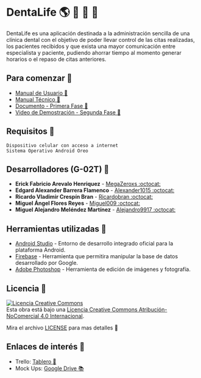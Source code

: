 # DentaLife :earth_americas: :iphone: :hospital: :pill:
DentaLife es una aplicación destinada a la administración sencilla de una clínica dental con el objetivo de poder llevar control de las citas realizadas, los pacientes recibidos y que exista una mayor comunicación entre especialista y paciente, pudiendo ahorrar tiempo al momento generar horarios o el repaso de citas anteriores.

## Para comenzar :milky_way:
* [Manual de Usuario :boy:](https://drive.google.com/file/d/1LAt4cEXQFF7cN7wn47ozKpUUEs7ztDAP/view?usp=sharing)
* [Manual Técnico :construction_worker:](https://udbedu-my.sharepoint.com/:b:/g/personal/mm180363_alumno_udb_edu_sv/EbblZ1UIqVdJkQMqZiMHNC4B59t2-s9VFAp4xOSObEUEBA?e=r2sfAx)
* [Documento - Primera Fase :bookmark_tabs:](https://drive.google.com/file/d/1AN1iKLEkOhxEBdNTI-JnuVWxcM-3qo8_/view?usp=sharing)
* [Video de Demostración - Segunda Fase 🎥](https://drive.google.com/file/d/1j3FTKdS83C7Kn_U2LfMZKvO8MTzWwZqJ/view?usp=sharing)

## Requisitos :eyes:
```
Dispositivo celular con acceso a internet
Sistema Operativo Android Oreo
```

## Desarrolladores (G-02T) :busts_in_silhouette:
* **Erick Fabricio Arevalo Henriquez** - [MegaZeroxs :octocat:](https://github.com/MegaZeroxs)
* **Edgard Alexander Barrera Flamenco** - [Alexander1015 :octocat:](https://github.com/Alexander1015)
* **Ricardo Vladimir Crespín Bran** - [Ricardobran :octocat:](https://github.com/Ricardobran)
* **Miguel Ángel Flores Reyes** - [Miguel009 :octocat:](https://github.com/Miguel009)
* **Miguel Alejandro Meléndez Martínez** - [Alejandro9917 :octocat:](https://github.com/Alejandro9917)

## Herramientas utilizadas :hammer:
* [Android Studio](https://developer.android.com/) - Entorno de desarrollo integrado oficial para la plataforma Android.
* [Firebase](https://firebase.google.com/?hl=es) - Herramienta que permitira manipular la base de datos desarrollado por Google.
* [Adobe Photoshop](https://www.adobe.com/la/products/photoshop.html) - Herramienta de edición de imágenes y fotografía.

## Licencia :closed_lock_with_key:


<a rel="license" href="http://creativecommons.org/licenses/by-nc/4.0/"><img alt="Licencia Creative Commons" style="border-width:0" src="https://i.creativecommons.org/l/by-nc/4.0/88x31.png" /></a><br />Esta obra está bajo una <a rel="license" href="http://creativecommons.org/licenses/by-nc/4.0/">Licencia Creative Commons Atribución-NoComercial 4.0 Internacional</a>.

Mira el archivo [LICENSE]() para mas detalles :scroll:

## Enlaces de interés :mag_right:
* Trello: [Tablero :bookmark:](https://trello.com/b/vXwkF00o/moviles)
* Mock Ups: [Google Drive :books:](https://drive.google.com/file/d/1s6jMEE_X3fX0Sqk5lpn6Qs7sB1OR-C8s/view?fbclid=IwAR2rRPdVRu1xivALsAkUJPFi7RHMG8sU4TT7NaWviVnDpYmgYec20iyYzP4)
